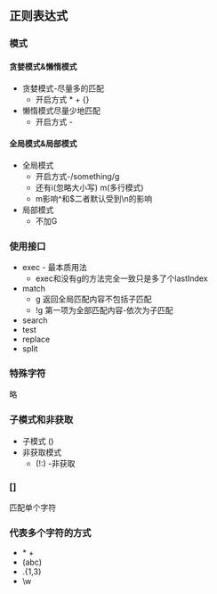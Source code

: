 ## 正则表达式
### 模式
#### 贪婪模式&懒惰模式
 - 贪婪模式-尽量多的匹配
    - 开启方式 * + {}
 - 懒惰模式尽量少地匹配
    - 开启方式 -
#### 全局模式&局部模式
 - 全局模式
    - 开启方式-/something/g 
    - 还有i(忽略大小写) m(多行模式)
    - m影响^和$二者默认受到\n的影响
 - 局部模式
    - 不加G
### 使用接口
- exec - 最本质用法
    - exec和没有g的方法完全一致只是多了个lastIndex
- match
    - g 返回全局匹配内容不包括子匹配
    - !g 第一项为全部匹配内容-依次为子匹配
- search
- test
- replace
- split
### 特殊字符
略
### 子模式和非获取
- 子模式
    ()
- 非获取模式
    - (!:) -非获取
### []
匹配单个字符
### 代表多个字符的方式
- \* +
- (abc)
- .{1,3}
- \w